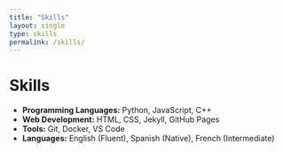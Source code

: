 ```yaml
---
title: "Skills"
layout: single
type: skills
permalink: /skills/
---
```


# Skills

- **Programming Languages:** Python, JavaScript, C++
- **Web Development:** HTML, CSS, Jekyll, GitHub Pages
- **Tools:** Git, Docker, VS Code
- **Languages:** English (Fluent), Spanish (Native), French (Intermediate)
